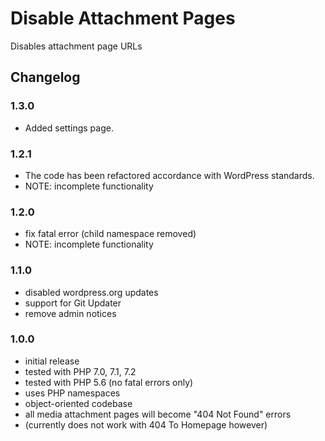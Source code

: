 # Disable Attachment Pages

Disables attachment page URLs

## Changelog

### 1.3.0
- Added settings page.

### 1.2.1
- The code has been refactored accordance with WordPress standards.
- NOTE: incomplete functionality

### 1.2.0
- fix fatal error (child namespace removed)
- NOTE: incomplete functionality

### 1.1.0
- disabled wordpress.org updates
- support for Git Updater
- remove admin notices

### 1.0.0
- initial release
- tested with PHP 7.0, 7.1, 7.2
- tested with PHP 5.6 (no fatal errors only)
- uses PHP namespaces
- object-oriented codebase
- all media attachment pages will become "404 Not Found" errors
- (currently does not work with 404 To Homepage however)
